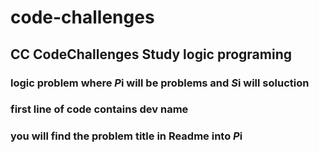# code-challenges
## CC CodeChallenges Study logic programing
### logic problem where *P*i will be problems and *S*i will soluction
### first line of code contains dev name
### you will find the problem title in Readme into *P*i